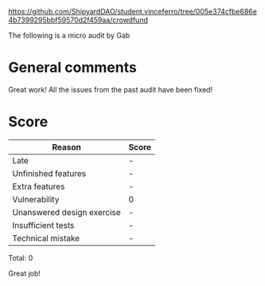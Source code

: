 https://github.com/ShipyardDAO/student.vinceferro/tree/005e374cfbe686e4b7399295bbf59570d2f459aa/crowdfund

The following is a micro audit by Gab

# General comments

Great work! All the issues from the past audit have been fixed!

# Score

| Reason | Score |
|-|-|
| Late                       | - |
| Unfinished features        | - |
| Extra features             | - |
| Vulnerability              | 0 |
| Unanswered design exercise | - |
| Insufficient tests         | - |
| Technical mistake          | - |

Total: 0

Great job!
